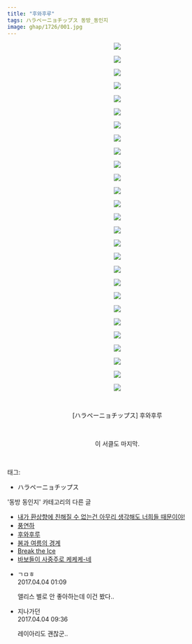```yaml
---
title: "후와후루"
tags: ハラペーニョチップス 동방_동인지
image: ghap/1726/001.jpg
---
```

<div class="article">
<p style="text-align: center; clear: none; float: none;"><img src="{{ site.nasurl }}/ghap/1726/001.jpg"/></p>
<p style="text-align: center; clear: none; float: none;"><img src="{{ site.nasurl }}/ghap/1726/002.jpg"/></p>
<p style="text-align: center; clear: none; float: none;"><img src="{{ site.nasurl }}/ghap/1726/003.jpg"/></p>
<p style="text-align: center; clear: none; float: none;"><img src="{{ site.nasurl }}/ghap/1726/004.jpg"/></p>
<p style="text-align: center; clear: none; float: none;"><img src="{{ site.nasurl }}/ghap/1726/005.jpg"/></p>
<p style="text-align: center; clear: none; float: none;"><img src="{{ site.nasurl }}/ghap/1726/006.jpg"/></p>
<p style="text-align: center; clear: none; float: none;"><img src="{{ site.nasurl }}/ghap/1726/007.jpg"/></p>
<p style="text-align: center; clear: none; float: none;"><img src="{{ site.nasurl }}/ghap/1726/008.jpg"/></p>
<p style="text-align: center; clear: none; float: none;"><img src="{{ site.nasurl }}/ghap/1726/009.jpg"/></p>
<p style="text-align: center; clear: none; float: none;"><img src="{{ site.nasurl }}/ghap/1726/010.jpg"/></p>
<p style="text-align: center; clear: none; float: none;"><img src="{{ site.nasurl }}/ghap/1726/011.jpg"/></p>
<p style="text-align: center; clear: none; float: none;"><img src="{{ site.nasurl }}/ghap/1726/012.jpg"/></p>
<p style="text-align: center; clear: none; float: none;"><img src="{{ site.nasurl }}/ghap/1726/013.jpg"/></p>
<p style="text-align: center; clear: none; float: none;"><img src="{{ site.nasurl }}/ghap/1726/014.jpg"/></p>
<p style="text-align: center; clear: none; float: none;"><img src="{{ site.nasurl }}/ghap/1726/015.jpg"/></p>
<p style="text-align: center; clear: none; float: none;"><img src="{{ site.nasurl }}/ghap/1726/016.jpg"/></p>
<p style="text-align: center; clear: none; float: none;"><img src="{{ site.nasurl }}/ghap/1726/017.jpg"/></p>
<p style="text-align: center; clear: none; float: none;"><img src="{{ site.nasurl }}/ghap/1726/018.jpg"/></p>
<p style="text-align: center; clear: none; float: none;"><img src="{{ site.nasurl }}/ghap/1726/019.jpg"/></p>
<p style="text-align: center; clear: none; float: none;"><img src="{{ site.nasurl }}/ghap/1726/020.jpg"/></p>
<p style="text-align: center; clear: none; float: none;"><img src="{{ site.nasurl }}/ghap/1726/021.jpg"/></p>
<p style="text-align: center; clear: none; float: none;"><img src="{{ site.nasurl }}/ghap/1726/022.jpg"/></p>
<p style="text-align: center; clear: none; float: none;"><img src="{{ site.nasurl }}/ghap/1726/023.jpg"/></p>
<p style="text-align: center; clear: none; float: none;"><img src="{{ site.nasurl }}/ghap/1726/024.jpg"/></p>
<p style="text-align: center; clear: none; float: none;"><img src="{{ site.nasurl }}/ghap/1726/025.jpg"/></p>
<p style="text-align: center; clear: none; float: none;"><img src="{{ site.nasurl }}/ghap/1726/026.jpg"/></p>
<p style="text-align: center; clear: none; float: none;"><img src="{{ site.nasurl }}/ghap/1726/027.jpg"/></p>
<p style="text-align: center; clear: none; float: none;"><br/></p>
<p style="text-align: center; clear: none; float: none;">[ハラペーニョチップス] 후와후루</p>
<p style="text-align: center; clear: none; float: none;"><br/></p>
<p style="text-align: center; clear: none; float: none;">이 서클도 마지막.</p>
<p><br/></p>
</div><div class="tagTrail">
<p>태그: </p>
<ul>
<li>ハラペーニョチップス</li>
</ul>
</div><div class="another">
<p>'동방 동인지' 카테고리의 다른 글</p>
<ul>
<li><a href="/2016-08-20-ghap_1729">내가 환상향에 친해질 수 없는건 아무리 생각해도 너희들 때문이야!</a></li>
<li><a href="/2016-08-20-ghap_1727">풍연하</a></li>
<li><a href="/2016-08-20-ghap_1726">후와후루</a></li>
<li><a href="/2016-08-20-ghap_1724">봄과 여름의 경계</a></li>
<li><a href="/2016-08-20-ghap_1723">Break the Ice</a></li>
<li><a href="/2016-08-20-ghap_1722">바보들이 사중주로 케케케-네</a></li>
</ul>
</div><div class="cb_module cb_fluid">
<div class="cb_wrt cb_profile">
<div class="comment">
<ul>
<li class="cb_thumb_off" id="comment14956429">
<div class="cb_comment_area">
<div class="cb_info_area">
<div class="cb_section">
<span class="cb_nick_name">ㄱㅁㅎ</span>
</div>
<div class="cb_section">
<span class="cb_date">2017.04.04 01:09 </span>
</div>
</div>
<div class="cb_dsc_comment">
<p class="cb_dsc">
											앨리스 별로 안 좋아하는데 이건 봤다..<br/>
</p>
</div>
</div></li>
<li class="cb_thumb_off" id="comment14956550">
<div class="cb_comment_area">
<div class="cb_info_area">
<div class="cb_section">
<span class="cb_nick_name">지나가던</span>
</div>
<div class="cb_section">
<span class="cb_date">2017.04.04 09:36 </span>
</div>
</div>
<div class="cb_dsc_comment">
<p class="cb_dsc">
											레이아리도 괜찮군..
										</p>
</div>
</div></li>
</ul>
</div>
</div><!-- commentList close -->
</div>